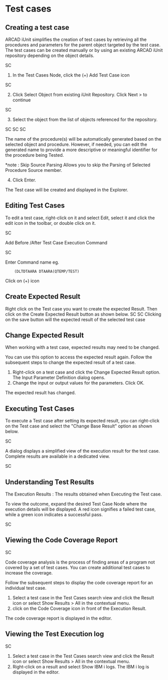 # Test cases

## Creating a test case 
ARCAD iUnit simplifies the creation of test cases by retrieving all the procedures and parameters for the parent object targeted by the test case. The test cases can be created manually or by using an existing ARCAD iUnit repository depending on the object details. 

SC

1. In the Test Cases Node, click the (+)  Add Test Case icon

SC

2. Click Select Object from existing iUnit Repository. Click Next > to continue

SC 

3. Select the object from the list of objects referenced for the repository. 

SC
SC 
SC 

The name of the procedure(s) will be automatically generated based on the selected object and procedure. However, if needed, you can edit the generated name to provide a more descriptive or meaningful identifier for the procedure being Tested.

*note : Skip Source Parsing Allows you to skip the Parsing of Selected Procedure Source member.

4. Click Enter.

The Test case will be created and displayed in the Explorer.

## Editing Test Cases
To edit a test case, right-click on it and select Edit, select it and click the edit icon in the toolbar, or double click on it.  

SC

Add Before /After Test Case Execution Command  

SC  

Enter Command name eg.

        (DLTDTAARA DTAARA(QTEMP/TEST)

Click on (+) icon  

## Create Expected Result
Right click on the Test case you want to create the expected Result. Then click on the Create Expected Result button as shown below.
SC
SC 
Clicking on the save button will the expected result of the selected test case

## Change Expected Result
When working with a test case, expected results may need to be changed.

You can use this option to access the expected result again. Follow the subsequent steps to change the expected result of a test case. 

1. Right-click on a test case and click the Change Expected Result option. The Input Parameter Definition dialog opens. 
2. Change the input or output values for the parameters. Click OK. 

The expected result has changed.

## Executing Test Cases 
To execute a Test case after setting its expected result, you can right-click on the Test case and select the "Change Base Result" option as shown below.  

SC  

A dialog displays a simplified view of the execution result for the test case. Complete results are available in a dedicated view.  

SC

## Understanding Test Results

The Execution Results : The results obtained when Executing the Test case.  

To view the outcome, expand the desired Test Case Node where the execution details will be displayed. A red icon signifies a failed test case, while a green icon indicates a successful pass.  

SC

## Viewing the Code Coverage Report
SC

Code coverage analysis is the process of finding areas of a program not covered by a set of test cases. You can create additional test cases to increase the coverage.  

Follow the subsequent steps to display the code coverage report for an individual test case.

1. Select a test case in the Test Cases search view and click the  Result icon or select Show Results > All in the contextual menu. 
2. click on the Code Coverage icon in front of the Execution Result. 

The code coverage report is displayed in the editor. 

## Viewing the Test Execution log

SC

1. Select a test case in the Test Cases search view and click the  Result icon or select Show Results > All in the contextual menu. 
2. Right-click on a result and select Show IBM i logs. The IBM i log is displayed in the editor.

